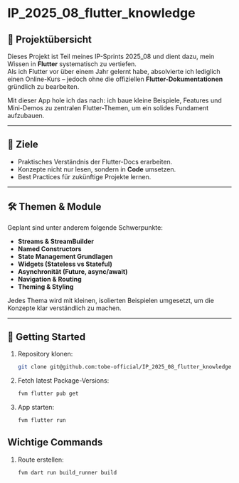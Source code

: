 # IP_2025_08_flutter_knowledge

## 📖 Projektübersicht
Dieses Projekt ist Teil meines IP-Sprints 2025_08 und dient dazu, mein Wissen in **Flutter** systematisch zu vertiefen.  
Als ich Flutter vor über einem Jahr gelernt habe, absolvierte ich lediglich einen Online-Kurs – jedoch ohne die offiziellen **Flutter-Dokumentationen** gründlich zu bearbeiten.

Mit dieser App hole ich das nach: ich baue kleine Beispiele, Features und Mini-Demos zu zentralen Flutter-Themen, um ein solides Fundament aufzubauen.

---

## 🎯 Ziele
- Praktisches Verständnis der Flutter-Docs erarbeiten.
- Konzepte nicht nur lesen, sondern in **Code** umsetzen.
- Best Practices für zukünftige Projekte lernen.

---

## 🛠️ Themen & Module
Geplant sind unter anderem folgende Schwerpunkte:

- **Streams & StreamBuilder**
- **Named Constructors**
- **State Management Grundlagen**
- **Widgets (Stateless vs Stateful)**
- **Asynchronität (Future, async/await)**
- **Navigation & Routing**
- **Theming & Styling**

Jedes Thema wird mit kleinen, isolierten Beispielen umgesetzt, um die Konzepte klar verständlich zu machen.

---

## 🚀 Getting Started
1. Repository klonen:
   ```bash
   git clone git@github.com:tobe-official/IP_2025_08_flutter_knowledge.git
   ```

2. Fetch latest Package-Versions:
   ```bash
   fvm flutter pub get
   ```

3. App starten:
   ```bash
   fvm flutter run
   ```
   

## Wichtige Commands
1. Route erstellen:
   ```bash
   fvm dart run build_runner build
   ```